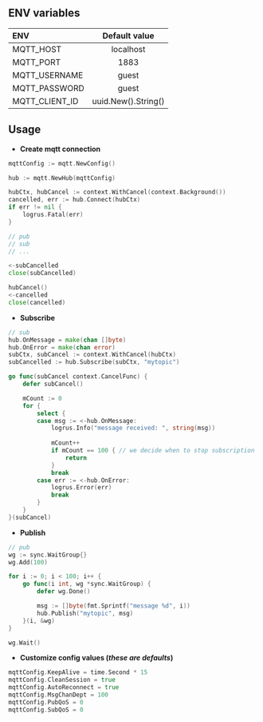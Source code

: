 ## ENV variables

| ENV            | Default value         |
|:---------------|:---------------------:|
| MQTT_HOST      | localhost             |
| MQTT_PORT      | 1883                  |
| MQTT_USERNAME  | guest                 |
| MQTT_PASSWORD  | guest                 |
| MQTT_CLIENT_ID | uuid.New().String()   |

## Usage

* **Create mqtt connection**
```go
mqttConfig := mqtt.NewConfig()

hub := mqtt.NewHub(mqttConfig)

hubCtx, hubCancel := context.WithCancel(context.Background())
cancelled, err := hub.Connect(hubCtx)
if err != nil {
    logrus.Fatal(err)
}

// pub
// sub
// ...

<-subCancelled
close(subCancelled)

hubCancel()
<-cancelled
close(cancelled)
```

* **Subscribe**
```go
// sub
hub.OnMessage = make(chan []byte)
hub.OnError = make(chan error)
subCtx, subCancel := context.WithCancel(hubCtx)
subCancelled := hub.Subscribe(subCtx, "mytopic")

go func(subCancel context.CancelFunc) {
    defer subCancel()

    mCount := 0
    for {
        select {
        case msg := <-hub.OnMessage:
            logrus.Info("message received: ", string(msg))
			
            mCount++
            if mCount == 100 { // we decide when to stop subscription
                return
            }
            break
        case err := <-hub.OnError:
            logrus.Error(err)
            break
        }
    }
}(subCancel)
```

* **Publish**
```go
// pub
wg := sync.WaitGroup{}
wg.Add(100)

for i := 0; i < 100; i++ {
    go func(i int, wg *sync.WaitGroup) {
        defer wg.Done()

        msg := []byte(fmt.Sprintf("message %d", i))
        hub.Publish("mytopic", msg)
    }(i, &wg)
}

wg.Wait()
```

* **Customize config values (*these are defaults*)**
```go
mqttConfig.KeepAlive = time.Second * 15
mqttConfig.CleanSession = true
mqttConfig.AutoReconnect = true
mqttConfig.MsgChanDept = 100
mqttConfig.PubQoS = 0
mqttConfig.SubQoS = 0
```